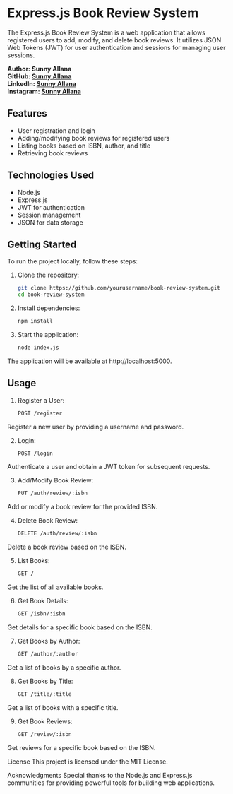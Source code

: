 # Express.js Book Review System

The Express.js Book Review System is a web application that allows registered users to add, modify, and delete book reviews. It utilizes JSON Web Tokens (JWT) for user authentication and sessions for managing user sessions.

**Author: Sunny Allana**  
**GitHub: [Sunny Allana](https://github.com/sunnyallana/)** <br/>
**LinkedIn: [Sunny Allana](https://www.linkedin.com/in/sunnyallana/)** <br/>
**Instagram: [Sunny Allana](https://www.instagram.com/imsunnyallana/)**

## Features

- User registration and login
- Adding/modifying book reviews for registered users
- Listing books based on ISBN, author, and title
- Retrieving book reviews

## Technologies Used

- Node.js
- Express.js
- JWT for authentication
- Session management
- JSON for data storage

## Getting Started

To run the project locally, follow these steps:

1. Clone the repository:

   ```bash
   git clone https://github.com/yourusername/book-review-system.git
   cd book-review-system
   ```

2. Install dependencies:
    ```bash
    npm install
    ```

3. Start the application:
    ```bash
    node index.js
    ```
The application will be available at http://localhost:5000.

## Usage
1. Register a User:
    ```bash
    POST /register
    ```
Register a new user by providing a username and password.

2. Login:
    ```bash
    POST /login
    ```

 Authenticate a user and obtain a JWT token for subsequent requests.

3. Add/Modify Book Review:
    ```bash
    PUT /auth/review/:isbn
    ```

 Add or modify a book review for the provided ISBN.

4. Delete Book Review:
    ```bash
    DELETE /auth/review/:isbn
    ```

Delete a book review based on the ISBN.

5. List Books:
    ```bash
    GET /
    ```
Get the list of all available books.

6. Get Book Details:
    ```bash
    GET /isbn/:isbn
    ```

Get details for a specific book based on the ISBN.

7. Get Books by Author:
    ```bash
    GET /author/:author
    ```

Get a list of books by a specific author.

8. Get Books by Title:
    ```bash
    GET /title/:title
    ```
    
Get a list of books with a specific title.

9. Get Book Reviews:
    ```bash
    GET /review/:isbn
    ```

Get reviews for a specific book based on the ISBN.

License
This project is licensed under the MIT License.

Acknowledgments
Special thanks to the Node.js and Express.js communities for providing powerful tools for building web applications.
